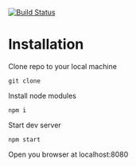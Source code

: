 [![Build Status](https://travis-ci.org/kulaeff/muscle.svg?branch=v0.4.6)](https://travis-ci.org/kulaeff/muscle)

# Installation

Clone repo to your local machine
```
git clone
```

Install node modules
```
npm i
```

Start dev server
```
npm start
```

Open you browser at localhost:8080